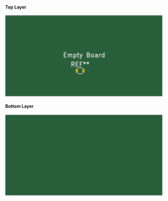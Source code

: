 #### Top Layer

<img src="../../.generated/SuperPower-uC/build/img/SuperPower-uC-KiCad-Board_top.svg " style="zoom:200%;" />

#### Bottom Layer

<img src="../../.generated/SuperPower-uC/build/img/SuperPower-uC-KiCad-Board_bottom.svg" style="zoom:200%;" />
